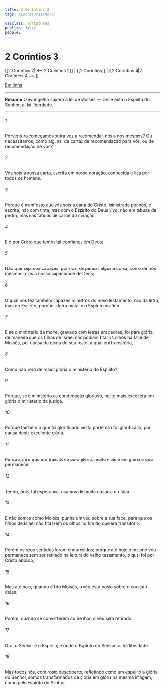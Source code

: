 ```yaml
---
title: 2 Coríntios 3
tags: #Escrituras\NovoT

cssclass: scriptures
publish: false
people:
---
```


# 2 Coríntios 3
[[2 Coríntios 2| <-- 2 Coríntios 2]] | [[2 Coríntios]] | [[2 Coríntios 4|2 Coríntios 4 --> ]]

[Em linha](https://churchofjesuschrist.org/study/scriptures/nt/2-cor/3?lang=por)

---
__Resumo__
O evangelho supera a lei de Moisés — Onde está o Espírito do Senhor, aí há liberdade.

---
###### 1 
Porventura começamos outra vez a recomendar-nos a nós mesmos? Ou necessitamos, como alguns, de cartas de recomendação para vós, ou de recomendação de vós?

###### 2 
Vós sois a nossa carta, escrita em nosso coração, conhecida e lida por todos os homens.

###### 3 
Porque  é manifesto que vós sois a carta de Cristo, ministrada por nós, e escrita, não com tinta, mas com o Espírito do Deus vivo, não em tábuas de pedra, mas nas tábuas de carne do coração.

###### 4 
E é por Cristo que temos tal confiança em Deus;

###### 5 
Não que sejamos capazes, por nós, de pensar alguma coisa, como de nós mesmos; mas a nossa capacidade  de Deus;

###### 6 
O qual nos fez também capazes  ministros do novo testamento, não da letra, mas do Espírito; porque a letra mata, e o Espírito vivifica.

###### 7 
E se o ministério da morte, gravado com letras em pedras, foi para glória, de maneira que os filhos de Israel não podiam fitar os olhos na face de Moisés, por causa da glória do seu rosto, a qual era transitória,

###### 8 
Como não será de maior glória o ministério do Espírito?

###### 9 
Porque, se o ministério da condenação  glorioso, muito mais excederá em glória o ministério da justiça.

###### 10 
Porque também o que foi glorificado nesta parte não foi glorificado, por causa desta excelente glória.

###### 11 
Porque, se o que era transitório  para glória, muito mais é em glória o que permanece.

###### 12 
Tendo, pois, tal esperança, usamos de muita ousadia no falar.

###### 13 
E não somos como Moisés,  punha um véu sobre a sua face, para que os filhos de Israel não fitassem os olhos no fim do que era transitório.

###### 14 
Porém os seus sentidos foram endurecidos; porque até  hoje o mesmo véu permanece sem ser retirado na leitura do velho testamento, o qual foi por Cristo abolido;

###### 15 
Mas até  hoje, quando é lido Moisés, o véu está posto sobre o coração deles.

###### 16 
Porém, quando se converterem ao Senhor,  o véu será retirado.

###### 17 
Ora, o Senhor é o Espírito; e onde  o Espírito do Senhor, aí há liberdade.

###### 18 
Mas todos nós, com rosto descoberto, refletindo como um espelho a glória do Senhor, somos transformados de glória em glória na mesma imagem, como pelo Espírito do Senhor.

